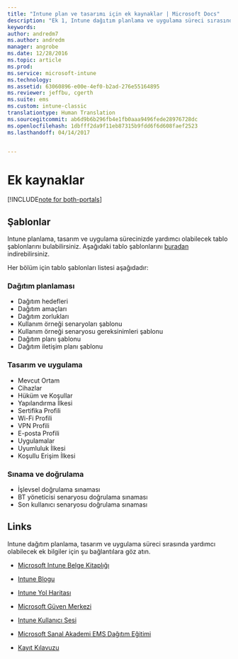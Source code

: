 ```yaml
---
title: "Intune plan ve tasarımı için ek kaynaklar | Microsoft Docs"
description: "Ek 1, Intune dağıtım planlama ve uygulama süreci sırasında yardımcı olabilecek ek Intune bilgileri için bağlantılar içerir."
keywords: 
author: andredm7
ms.author: andredm
manager: angrobe
ms.date: 12/28/2016
ms.topic: article
ms.prod: 
ms.service: microsoft-intune
ms.technology: 
ms.assetid: 63060896-e00e-4ef0-b2ad-276e55164895
ms.reviewer: jeffbu, cgerth
ms.suite: ems
ms.custom: intune-classic
translationtype: Human Translation
ms.sourcegitcommit: ab6d9b6b296fb4e1fb0aaa9496fede28976728dc
ms.openlocfilehash: 1dbfff2da9f11eb87315b9fdd6f6d608faef2523
ms.lasthandoff: 04/14/2017


---
```


# <a name="additional-resources"></a>Ek kaynaklar

[!INCLUDE[note for both-portals](../includes/note-for-both-portals.md)]

## <a name="templates"></a>Şablonlar

Intune planlama, tasarım ve uygulama sürecinizde yardımcı olabilecek tablo şablonlarını bulabilirsiniz. Aşağıdaki tablo şablonlarını [buradan](https://gallery.technet.microsoft.com/Intune-deployment-planning-fae156c2?redir=0) indirebilirsiniz.

Her bölüm için tablo şablonları listesi aşağıdadır:

### <a name="deployment-planning"></a>Dağıtım planlaması

- Dağıtım hedefleri
- Dağıtım amaçları
- Dağıtım zorlukları
- Kullanım örneği senaryoları şablonu
- Kullanım örneği senaryosu gereksinimleri şablonu
- Dağıtım planı şablonu
- Dağıtım iletişim planı şablonu

### <a name="design-and-implementation"></a>Tasarım ve uygulama

- Mevcut Ortam
- Cihazlar
- Hüküm ve Koşullar
- Yapılandırma İlkesi
- Sertifika Profili
- Wi-Fi Profili
- VPN Profili
- E-posta Profili
- Uygulamalar
- Uyumluluk İlkesi
- Koşullu Erişim İlkesi

### <a name="test-and-validation"></a>Sınama ve doğrulama

- İşlevsel doğrulama sınaması
- BT yöneticisi senaryosu doğrulama sınaması
- Son kullanıcı senaryosu doğrulama sınaması

## <a name="links"></a>Links

Intune dağıtım planlama, tasarım ve uygulama süreci sırasında yardımcı olabilecek ek bilgiler için şu bağlantılara göz atın.

-   [Microsoft Intune Belge Kitaplığı](https://docs.microsoft.com/intune/)

-   [Intune Blogu](https://blogs.technet.microsoft.com/enterprisemobility/)

-   [Intune Yol Haritası ](https://www.microsoft.com/server-cloud/roadmap/)

-   [Microsoft Güven Merkezi](http://www.microsoft.com/TrustCenter/default.aspx)

-   [Intune Kullanıcı Sesi](http://microsoftintune.uservoice.com/)

-   [Microsoft Sanal Akademi EMS Dağıtım Eğitimi](https://mva.microsoft.com/training-courses/deploying-microsoft-enterprise-mobility-suite-16408?l=wjq9vmwvD_5805996570)

-   [Kayıt Kılavuzu](https://gallery.technet.microsoft.com/Intune-End-User-Enrollment-3a0c9b0c?WT.mc_id=Blog_Intune_General_PCIT)

